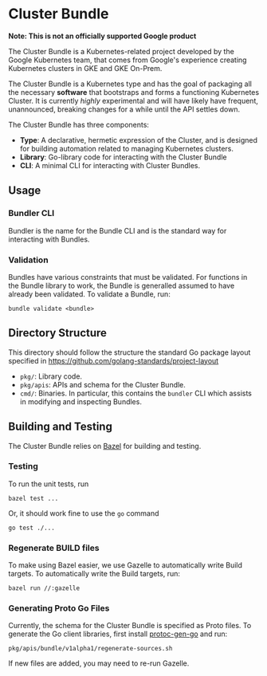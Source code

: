 # Cluster Bundle

**Note: This is not an officially supported Google product**

The Cluster Bundle is a Kubernetes-related project developed by the Google
Kubernetes team, that comes from Google's experience creating Kubernetes
clusters in GKE and GKE On-Prem.

The Cluster Bundle is a Kubernetes type and has the goal of packaging all the
necessary **software** that bootstraps and forms a functioning Kubernetes
Cluster. It is currently *highly* experimental and will have likely have
frequent, unannounced, breaking changes for a while until the API settles down.

The Cluster Bundle has three components:

*   **Type**: A declarative, hermetic expression of the Cluster, and is designed
    for building automation related to managing Kubernetes clusters.
*   **Library**: Go-library code for interacting with the Cluster Bundle
*   **CLI**: A minimal CLI for interacting with Cluster Bundles.

## Usage

### Bundler CLI

Bundler is the name for the Bundle CLI and is the standard way for interacting
with Bundles.

### Validation

Bundles have various constraints that must be validated. For functions in the
Bundle library to work, the Bundle is generalled assumed to have already been
validated. To validate a Bundle, run:

```
bundle validate <bundle>
```

## Directory Structure

This directory should follow the structure the standard Go package layout
specified in https://github.com/golang-standards/project-layout

*   `pkg/`: Library code.
*   `pkg/apis`: APIs and schema for the Cluster Bundle.
*   `cmd/`: Binaries. In particular, this contains the `bundler` CLI which
    assists in modifying and inspecting Bundles.

## Building and Testing

The Cluster Bundle relies on [Bazel](https://bazel.build/) for building and
testing.

### Testing

To run the unit tests, run

```shell
bazel test ...
```

Or, it should work fine to use the `go` command

```shell
go test ./...
```

### Regenerate BUILD files

To make using Bazel easier, we use Gazelle to automatically write Build targets.
To automatically write the Build targets, run:

```shell
bazel run //:gazelle
```

### Generating Proto Go Files

Currently, the schema for the Cluster Bundle is specified as Proto files. To
generate the Go client libraries, first install
[protoc-gen-go](https://github.com/golang/protobuf#installation) and run:

```shell
pkg/apis/bundle/v1alpha1/regenerate-sources.sh
```

If new files are added, you may need to re-run Gazelle.
